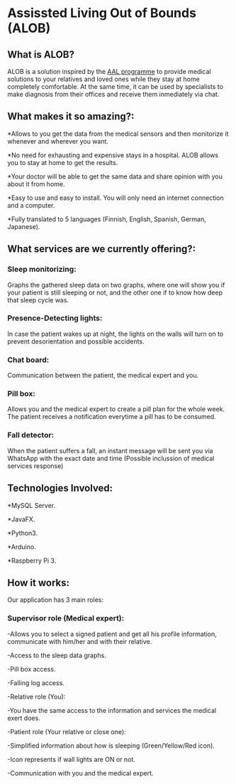 # Assissted Living Out of Bounds (ALOB)



## What is ALOB?

ALOB is a solution inspired by the [AAL programme](http://www.aal-europe.eu/about/) to provide medical solutions to your relatives and loved ones while they stay at home completely comfortable. At the same time, it can be used by specialists to make diagnosis from their offices and receive them inmediately via chat. 



## What makes it so amazing?: 

*Allows to you get the data from the medical sensors and then monitorize it whenever and wherever you want.

*No need for exhausting and expensive stays in a hospital. ALOB allows you to stay at home to get the results.

*Your doctor will be able to get the same data and share opinion with you about it from home.

*Easy to use and easy to install. You will only need an internet connection and a computer.

*Fully translated to 5 languages (Finnish, English, Spanish, German, Japanese).



## What services are we currently offering?: 

### Sleep monitorizing: 
Graphs the gathered sleep data on two graphs, where one will show you if your patient is still sleeping or not, and the other one if to know how deep that sleep cycle was.
### Presence-Detecting lights:
In case the patient wakes up at night, the lights on the walls will turn on to prevent desorientation and possible accidents.
### Chat board: 
Communication between the patient, the medical expert and you. 
### Pill box: 
Allows you and the medical expert to create a pill plan for the whole week. The patient receives a notification everytime a pill	has to be consumed.
### Fall detector:
When the patient suffers a fall, an instant message will be sent you via WhatsApp with the exact date and time (Possible 		inclussion of medical services response)



## Technologies Involved:

 *MySQL Server.

 *JavaFX.
 
 *Python3.

 *Arduino.
 
 *Raspberry Pi 3.

 

 
 
## How it works:

Our application has 3 main roles:

### Supervisor role (Medical expert):

  -Allows you to select a signed patient and get all his profile information, communicate with him/her and with their relative. 

  -Access to the sleep data graphs.

  -Pill box access.

  -Falling log access.

 -Relative role (You):

  -You have the same access to the information and services the medical exert does.

 -Patient role (Your relative or close one):

  -Simplified information about how is sleeping (Green/Yellow/Red icon).

  -Icon represents if wall lights are ON or not.

  -Communication with you and the medical expert.


 
